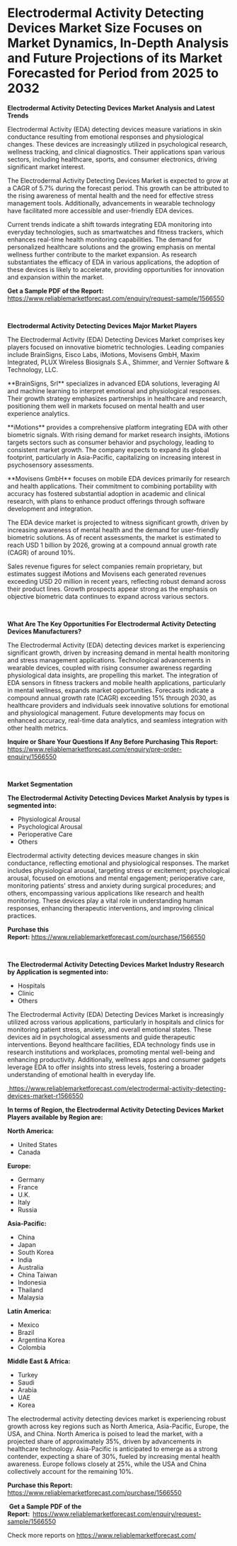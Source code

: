 <p><h1>Electrodermal Activity Detecting Devices Market Size Focuses on Market Dynamics, In-Depth Analysis and Future Projections of its Market Forecasted for Period from 2025 to 2032</h1></p><p><strong>Electrodermal Activity Detecting Devices Market Analysis and Latest Trends</strong></p>
<p><p>Electrodermal Activity (EDA) detecting devices measure variations in skin conductance resulting from emotional responses and physiological changes. These devices are increasingly utilized in psychological research, wellness tracking, and clinical diagnostics. Their applications span various sectors, including healthcare, sports, and consumer electronics, driving significant market interest.</p><p>The Electrodermal Activity Detecting Devices Market is expected to grow at a CAGR of 5.7% during the forecast period. This growth can be attributed to the rising awareness of mental health and the need for effective stress management tools. Additionally, advancements in wearable technology have facilitated more accessible and user-friendly EDA devices. </p><p>Current trends indicate a shift towards integrating EDA monitoring into everyday technologies, such as smartwatches and fitness trackers, which enhances real-time health monitoring capabilities. The demand for personalized healthcare solutions and the growing emphasis on mental wellness further contribute to the market expansion. As research substantiates the efficacy of EDA in various applications, the adoption of these devices is likely to accelerate, providing opportunities for innovation and expansion within the market.</p></p>
<p><strong>Get a Sample PDF of the Report:&nbsp;</strong> <a href="https://www.reliablemarketforecast.com/enquiry/request-sample/1566550?utm_campaign=3081&utm_medium=2&utm_source=Github&utm_content=ia&utm_term=22032025&utm_id=electrodermal-activity-detecting-devices">https://www.reliablemarketforecast.com/enquiry/request-sample/1566550</a></p>
<p>&nbsp;</p>
<p><strong>Electrodermal Activity Detecting Devices Major Market Players</strong></p>
<p><p>The Electrodermal Activity (EDA) Detecting Devices Market comprises key players focused on innovative biometric technologies. Leading companies include BrainSigns, Eisco Labs, iMotions, Movisens GmbH, Maxim Integrated, PLUX Wireless Biosignals S.A., Shimmer, and Vernier Software & Technology, LLC.</p><p>**BrainSigns, Srl** specializes in advanced EDA solutions, leveraging AI and machine learning to interpret emotional and physiological responses. Their growth strategy emphasizes partnerships in healthcare and research, positioning them well in markets focused on mental health and user experience analytics. </p><p>**iMotions** provides a comprehensive platform integrating EDA with other biometric signals. With rising demand for market research insights, iMotions targets sectors such as consumer behavior and psychology, leading to consistent market growth. The company expects to expand its global footprint, particularly in Asia-Pacific, capitalizing on increasing interest in psychosensory assessments.</p><p>**Movisens GmbH** focuses on mobile EDA devices primarily for research and health applications. Their commitment to combining portability with accuracy has fostered substantial adoption in academic and clinical research, with plans to enhance product offerings through software development and integration.</p><p>The EDA device market is projected to witness significant growth, driven by increasing awareness of mental health and the demand for user-friendly biometric solutions. As of recent assessments, the market is estimated to reach USD 1 billion by 2026, growing at a compound annual growth rate (CAGR) of around 10%.</p><p>Sales revenue figures for select companies remain proprietary, but estimates suggest iMotions and Movisens each generated revenues exceeding USD 20 million in recent years, reflecting robust demand across their product lines. Growth prospects appear strong as the emphasis on objective biometric data continues to expand across various sectors.</p></p>
<p>&nbsp;</p>
<p><strong>What Are The Key Opportunities For Electrodermal Activity Detecting Devices Manufacturers?</strong></p>
<p><p>The Electrodermal Activity (EDA) detecting devices market is experiencing significant growth, driven by increasing demand in mental health monitoring and stress management applications. Technological advancements in wearable devices, coupled with rising consumer awareness regarding physiological data insights, are propelling this market. The integration of EDA sensors in fitness trackers and mobile health applications, particularly in mental wellness, expands market opportunities. Forecasts indicate a compound annual growth rate (CAGR) exceeding 15% through 2030, as healthcare providers and individuals seek innovative solutions for emotional and physiological management. Future developments may focus on enhanced accuracy, real-time data analytics, and seamless integration with other health metrics.</p></p>
<p><strong>Inquire or Share Your Questions If Any Before Purchasing This Report:</strong> <a href="https://www.reliablemarketforecast.com/enquiry/pre-order-enquiry/1566550?utm_campaign=3081&utm_medium=2&utm_source=Github&utm_content=ia&utm_term=22032025&utm_id=electrodermal-activity-detecting-devices">https://www.reliablemarketforecast.com/enquiry/pre-order-enquiry/1566550</a></p>
<p>&nbsp;</p>
<p><strong>Market Segmentation</strong></p>
<p><strong>The Electrodermal Activity Detecting Devices Market Analysis by types is segmented into:</strong></p>
<p><ul><li>Physiological Arousal</li><li>Psychological Arousal</li><li>Perioperative Care</li><li>Others</li></ul></p>
<p><p>Electrodermal activity detecting devices measure changes in skin conductance, reflecting emotional and physiological responses. The market includes physiological arousal, targeting stress or excitement; psychological arousal, focused on emotions and mental engagement; perioperative care, monitoring patients' stress and anxiety during surgical procedures; and others, encompassing various applications like research and health monitoring. These devices play a vital role in understanding human responses, enhancing therapeutic interventions, and improving clinical practices.</p></p>
<p><strong>Purchase this Report:&nbsp;</strong><a href="https://www.reliablemarketforecast.com/purchase/1566550?utm_campaign=3081&utm_medium=2&utm_source=Github&utm_content=ia&utm_term=22032025&utm_id=electrodermal-activity-detecting-devices">https://www.reliablemarketforecast.com/purchase/1566550</a></p>
<p>&nbsp;</p>
<p><strong>The Electrodermal Activity Detecting Devices Market Industry Research by Application is segmented into:</strong></p>
<p><ul><li>Hospitals</li><li>Clinic</li><li>Others</li></ul></p>
<p><p>The Electrodermal Activity (EDA) Detecting Devices Market is increasingly utilized across various applications, particularly in hospitals and clinics for monitoring patient stress, anxiety, and overall emotional states. These devices aid in psychological assessments and guide therapeutic interventions. Beyond healthcare facilities, EDA technology finds use in research institutions and workplaces, promoting mental well-being and enhancing productivity. Additionally, wellness apps and consumer gadgets leverage EDA to offer insights into stress levels, fostering a broader understanding of emotional health in everyday life.</p></p>
<p><a href="https://www.reliablemarketforecast.com/electrodermal-activity-detecting-devices-market-r1566550?utm_campaign=3081&utm_medium=2&utm_source=Github&utm_content=ia&utm_term=22032025&utm_id=electrodermal-activity-detecting-devices">&nbsp;https://www.reliablemarketforecast.com/electrodermal-activity-detecting-devices-market-r1566550</a></p>
<p><strong>In terms of Region, the Electrodermal Activity Detecting Devices Market Players available by Region are:</strong></p>
<p>
    <p> <strong> North America: </strong>
        <ul>
            <li>United States</li>
            <li>Canada</li>
        </ul>
        </p> 
    <p> <strong> Europe: </strong>
        <ul>
            <li>Germany</li>
            <li>France</li>
            <li>U.K.</li>
            <li>Italy</li>
            <li>Russia</li>
        </ul>
        </p> 
    <p> <strong> Asia-Pacific: </strong>
        <ul>
            <li>China</li>
            <li>Japan</li>
            <li>South Korea</li>
            <li>India</li>
            <li>Australia</li>
            <li>China Taiwan</li>
            <li>Indonesia</li>
            <li>Thailand</li>
            <li>Malaysia</li>
        </ul>
        </p> 
    <p> <strong> Latin America: </strong>
        <ul>
            <li>Mexico</li>
            <li>Brazil</li>
            <li>Argentina Korea</li>
            <li>Colombia</li>
        </ul>
        </p> 
    <p> <strong> Middle East & Africa: </strong>
        <ul>
            <li>Turkey</li>
            <li>Saudi</li>
            <li>Arabia</li>
            <li>UAE</li>
            <li>Korea</li>
        </ul>
    </p>
    </p>
<p><p>The electrodermal activity detecting devices market is experiencing robust growth across key regions such as North America, Asia-Pacific, Europe, the USA, and China. North America is poised to lead the market, with a projected share of approximately 35%, driven by advancements in healthcare technology. Asia-Pacific is anticipated to emerge as a strong contender, expecting a share of 30%, fueled by increasing mental health awareness. Europe follows closely at 25%, while the USA and China collectively account for the remaining 10%.</p></p>
<p><strong>Purchase this Report: </strong><a href="https://www.reliablemarketforecast.com/purchase/1566550?utm_campaign=3081&utm_medium=2&utm_source=Github&utm_content=ia&utm_term=22032025&utm_id=electrodermal-activity-detecting-devices">https://www.reliablemarketforecast.com/purchase/1566550</a></p>
<p>&nbsp;<strong>Get a Sample PDF of the Report:&nbsp;&nbsp;</strong><a href="https://www.reliablemarketforecast.com/enquiry/request-sample/1566550?utm_campaign=3081&utm_medium=2&utm_source=Github&utm_content=ia&utm_term=22032025&utm_id=electrodermal-activity-detecting-devices">https://www.reliablemarketforecast.com/enquiry/request-sample/1566550</a></p>
<p><strong></strong></p>
<p>Check more reports on <a href="https://www.reliablemarketforecast.com/?utm_campaign=3081&utm_medium=2&utm_source=Github&utm_content=ia&utm_term=22032025&utm_id=electrodermal-activity-detecting-devices">https://www.reliablemarketforecast.com/</a></p>